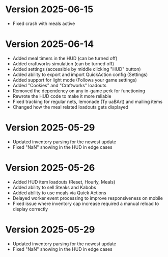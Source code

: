 # Version 2025-06-15
- Fixed crash with meals active


# Version 2025-06-14
- Added meal timers in the HUD (can be turned off)
- Added craftworks simulation (can be turned off)
- Added settings (accessible by middle clicking "HUD" button)
- Added ability to export and import QuickAction config (Settings)
- Added support for light mode (Follows your game settings)
- Added "Cookies" and "Craftworks" loadouts
- Removed the dependency on any in-game perk for functioning
- Rewrote the HUD code to make it more reliable
- Fixed tracking for regular nets, lemonade (Ty uaBArt) and mailing items 
- Changed how the meal related loadouts gets displayed 


# Version 2025-05-29
- Updated inventory parsing for the newest update
- Fixed "NaN" showing in the HUD in edge cases


# Version 2025-05-26

- Added HUD item loadouts (Reset, Hourly, Meals)
- Added ability to sell Steaks and Kabobs
- Added ability to use meals via Quick Actions
- Delayed worker event processing to improve responsiveness on mobile
- Fixed issue where inventory cap increase required a manual reload to display correctly


# Version 2025-05-29

- Updated inventory parsing for the newest update
- Fixed "NaN" showing in the HUD in edge cases